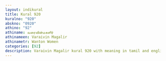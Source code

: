 ```yaml
---
layout: indikural
title: Kural 920
kuralno: "920"
abskno: "0920"
athino: "92"
athiname: வரைவின்மகளிர்
athinameen: Varaivin Magalir
athinametr: Wanton Women
categories: [92]
description: Varaivin Magalir kural 920 with meaning in tamil and english 
---
```


